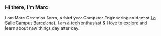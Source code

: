 ### Hi there, I'm Marc 

I am Marc Geremias Serra, a third year Computer Engineering student at [La Salle Campus Barcelona](https://www.salleurl.edu)). I am a tech enthusiast & I love to explore and learn about new things day after day.
